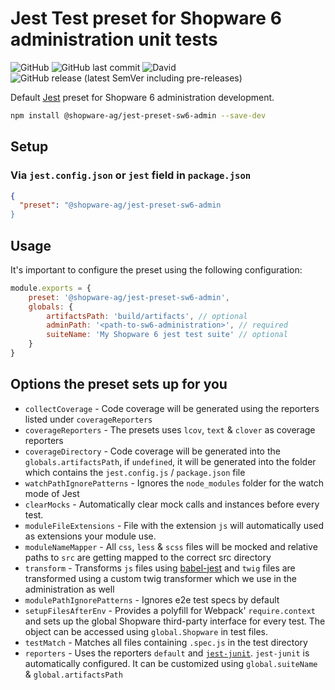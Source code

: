 # Jest Test preset for Shopware 6 administration unit tests

![GitHub](https://img.shields.io/github/license/shopware/jest-preset-sw6-admin)
![GitHub last commit](https://img.shields.io/github/last-commit/shopware/jest-preset-sw6-admin)
![David](https://img.shields.io/david/shopware/jest-preset-sw6-admin)
![GitHub release (latest SemVer including pre-releases)](https://img.shields.io/github/v/release/shopware/jest-preset-sw6-admin?include_prereleases)

Default [Jest](https://jestjs.io/) preset for Shopware 6 administration development.

```bash
npm install @shopware-ag/jest-preset-sw6-admin --save-dev
```

## Setup

### Via `jest.config.json` or `jest` field in `package.json`

```json
{
  "preset": "@shopware-ag/jest-preset-sw6-admin
}
```

## Usage
It's important to configure the preset using the following configuration:

```js
module.exports = {
    preset: '@shopware-ag/jest-preset-sw6-admin',
    globals: {
        artifactsPath: 'build/artifacts', // optional
        adminPath: '<path-to-sw6-administration>', // required
        suiteName: 'My Shopware 6 jest test suite' // optional
    }
}
```

## Options the preset sets up for you

* `collectCoverage` - Code coverage will be generated using the reporters listed under `coverageReporters`
* `coverageReporters` - The presets uses `lcov`, `text` & `clover` as coverage reporters
* `coverageDirectory` - Code coverage will be generated into the `globals.artifactsPath`, if `undefined`, it will be generated into the folder which contains the `jest.config.js` / `package.json` file
* `watchPathIgnorePatterns` - Ignores the `node_modules` folder for the watch mode of Jest
* `clearMocks` - Automatically clear mock calls and instances before every test. 
* `moduleFileExtensions` - File with the extension `js` will automatically used as extensions your module use.
* `moduleNameMapper` - All `css`, `less` & `scss` files will be mocked and relative paths to `src` are getting mapped to the correct src directory
* `transform` - Transforms `js` files using [babel-jest](https://www.npmjs.com/package/babel-jest) and `twig` files are transformed using a custom twig transformer which we use in the administration as well
* `modulePathIgnorePatterns` - Ignores e2e test specs by default
* `setupFilesAfterEnv` - Provides a polyfill for Webpack' `require.context` and sets up the global Shopware third-party interface for every test. The object can be accessed using `global.Shopware` in test files.
* `testMatch` - Matches all files containing `.spec.js` in the test directory
* `reporters` - Uses the reporters `default` and [`jest-junit`](https://www.npmjs.com/package/jest-junit). `jest-junit` is automatically configured. It can be customized using `global.suiteName` & `global.artifactsPath`
